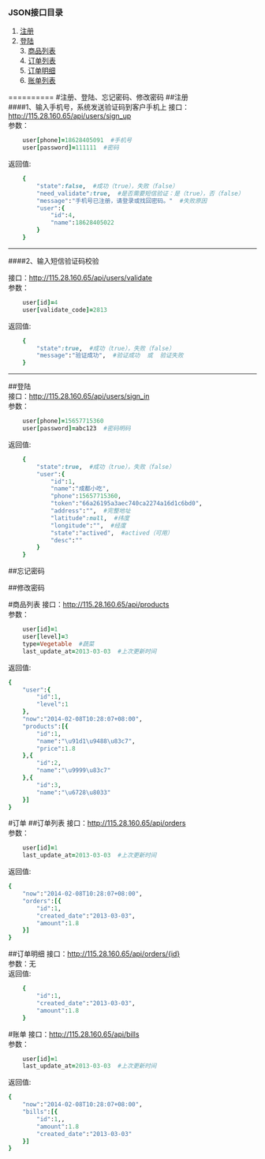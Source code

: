 ### JSON接口目录  
  1. [注册](#注册)  
  2. [登陆](#登陆)  
	3. [商品列表](#商品列表)  
	4. [订单列表](#订单列表)  
	5. [订单明细](#订单明细)  
	6. [账单列表](#账单列表)  

==========
#注册、登陆、忘记密码、修改密码
##注册  
####1、输入手机号，系统发送验证码到客户手机上
接口：http://115.28.160.65/api/users/sign_up  
参数：
```ruby
	user[phone]=18628405091  #手机号
	user[password]=111111  #密码
```
返回值:  
```ruby
	{
		"state":false,  #成功（true），失败（false） 
		"need_validate":true,  #是否需要短信验证：是（true），否（false） 
		"message":"手机号已注册，请登录或找回密码。"  #失败原因  
		"user":{
			"id":4,
			"name":18628405022
		}
	}  
``` 

----
####2、输入短信验证码校验

接口：http://115.28.160.65/api/users/validate  
参数：
```ruby
	user[id]=4
	user[validate_code]=2813
``` 
返回值:  
```ruby
	{
		"state":true,  #成功（true），失败（false） 
		"message":"验证成功",  #验证成功  或  验证失败 
	}
```


----

##登陆  
接口：http://115.28.160.65/api/users/sign_in  
参数：
```ruby
	user[phone]=15657715360  
	user[password]=abc123  #密码明码
``` 
返回值:  
```ruby
	{
		"state":true,  #成功（true），失败（false） 
		"user":{  
			"id":1,  
			"name":"成都小吃",  
			"phone":15657715360,  
			"token":"66a26195a3aec740ca2274a16d1c6bd0",  
			"address":"",  #完整地址
			"latitude":null,  #纬度
			"longitude":"",  #经度
			"state":"actived",  #actived（可用）
			"desc":""  
		}
	}
```


##忘记密码
  
##修改密码


#商品列表
接口：http://115.28.160.65/api/products  
参数：
```ruby
	user[id]=1
	user[level]=3
	type=Vegetable  #蔬菜
	last_update_at=2013-03-03  #上次更新时间
``` 
返回值:  
```ruby
{
	"user":{
		"id":1, 
		"level":1
	},
	"now":"2014-02-08T10:28:07+08:00",
	"products":[{
		"id":1,
		"name":"\u91d1\u9488\u83c7",
		"price":1.8
	},{
		"id":2,
		"name":"\u9999\u83c7"
	},{
		"id":3,
		"name":"\u6728\u8033"
	}]
}
```

#订单
##订单列表
接口：http://115.28.160.65/api/orders  
参数：
```ruby
	user[id]=1
	last_update_at=2013-03-03  #上次更新时间
``` 
返回值:  
```ruby
{
	"now":"2014-02-08T10:28:07+08:00",
	"orders":[{
		"id":1,
		"created_date":"2013-03-03",
		"amount":1.8
	}]
}
```
##订单明细
接口：http://115.28.160.65/api/orders/{id}  
参数：无  
返回值:  
```ruby
	{
		"id":1,
		"created_date":"2013-03-03",
		"amount":1.8
	}
```



#账单
接口：http://115.28.160.65/api/bills  
参数：
```ruby
	user[id]=1
	last_update_at=2013-03-03  #上次更新时间
``` 
返回值:  
```ruby
{
	"now":"2014-02-08T10:28:07+08:00",
	"bills":[{
		"id":1,,
		"amount":1.8
		"created_date":"2013-03-03"
	}]
}
```

